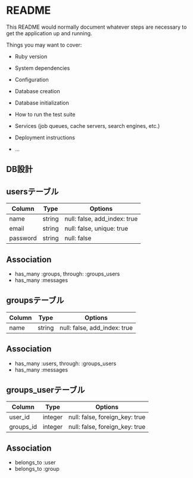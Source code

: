 # README

This README would normally document whatever steps are necessary to get the
application up and running.

Things you may want to cover:

* Ruby version

* System dependencies

* Configuration

* Database creation

* Database initialization

* How to run the test suite

* Services (job queues, cache servers, search engines, etc.)

* Deployment instructions

* ...

## DB設計
## usersテーブル
|Column|Type|Options|
|------|----|-------|
|name|string|null: false, add_index: true|
|email|string|null: false, unique: true|
|password|string|null: false|

## Association
- has_many :groups, through: :groups_users
- has_many :messages

## groupsテーブル
|Column|Type|Options|
|------|----|-------|
|name|string|null: false, add_index: true|

## Association
- has_many :users, through: :groups_users
- has_many :messages

## groups_userテーブル
|Column|Type|Options|
|------|----|-------|
|user_id|integer|null: false, foreign_key: true|
|groups_id|integer|null: false, foreign_key: true|

## Association
- belongs_to :user
- belongs_to :group
